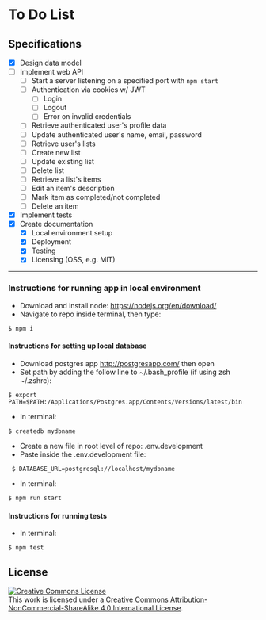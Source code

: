 # To Do List

## Specifications

- [X] Design data model
- [ ] Implement web API
  - [ ] Start a server listening on a specified port with `npm start`
  - [ ] Authentication via cookies w/ JWT
    - [ ] Login
    - [ ] Logout
    - [ ] Error on invalid credentials
  - [ ] Retrieve authenticated user's profile data
  - [ ] Update authenticated user's name, email, password
  - [ ] Retrieve user's lists
  - [ ] Create new list
  - [ ] Update existing list
  - [ ] Delete list
  - [ ] Retrieve a list's items
  - [ ] Edit an item's description
  - [ ] Mark item as completed/not completed
  - [ ] Delete an item
- [X] Implement tests
- [X] Create documentation
  - [X] Local environment setup
  - [X] Deployment
  - [X] Testing
  - [X] Licensing (OSS, e.g. MIT)

---
### Instructions for running app in local environment
- Download and install node: https://nodejs.org/en/download/
- Navigate to repo inside terminal, then type:
```
$ npm i
```

#### Instructions for setting up local database

- Download postgres app http://postgresapp.com/ then open
- Set path by adding the follow line to ~/.bash_profile (if using zsh ~/.zshrc):
```
$ export PATH=$PATH:/Applications/Postgres.app/Contents/Versions/latest/bin
```
- In terminal:  
```
$ createdb mydbname
```

- Create a new file in root level of repo: .env.development
- Paste inside the .env.development file:

```
 $ DATABASE_URL=postgresql://localhost/mydbname
 ```

- In terminal:
```
$ npm run start
```

#### Instructions for running tests
- In terminal:
```
$ npm test
```


## License

<a rel="license" href="http://creativecommons.org/licenses/by-nc-sa/4.0/"><img alt="Creative Commons License" style="border-width:0" src="https://i.creativecommons.org/l/by-nc-sa/4.0/80x15.png" /></a>
<br />This work is licensed under a <a rel="license" href="http://creativecommons.org/licenses/by-nc-sa/4.0/">Creative Commons Attribution-NonCommercial-ShareAlike 4.0 International License</a>.

[mit-license]: https://opensource.org/licenses/MIT
